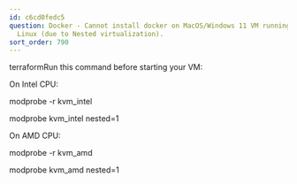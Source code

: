 ```yaml
---
id: c6cd0fedc5
question: Docker - Cannot install docker on MacOS/Windows 11 VM running on top of
  Linux (due to Nested virtualization).
sort_order: 790
---
```


terraformRun this command before starting your VM:

On Intel CPU:

modprobe -r kvm_intel

modprobe kvm_intel nested=1

On AMD CPU:

modprobe -r kvm_amd

modprobe kvm_amd nested=1


